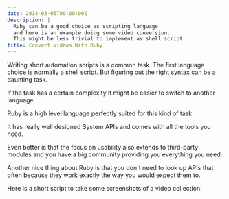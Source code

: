 ```yaml
---
date: 2014-03-05T00:00:00Z
description: |
  Ruby can be a good choice as scripting language
  and here is an example doing some video conversion.
  This might be less trivial to implement as shell script.
title: Convert Videos With Ruby
---
```


Writing short automation scripts is a common task.
The first language choice is normally a shell script.
But figuring out the right syntax can be a daunting task.

If the task has a certain complexity
it might be easier to switch to another language.

Ruby is a high level language perfectly suited for this kind of task.

It has really well designed System APIs
and comes with all the tools you need.

Even better is that the focus on usability also
extends to third-party modules and you have a big community
providing you everything you need.

Another nice thing about Ruby is that you don't need to look up
APIs that often because they work exactly the way you would expect them to.


Here is a short script to take some screenshots of a video collection:

<script src="https://gist.github.com/jorinvo/96f3ae4f4b76b0430abf.js"></script>

